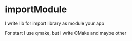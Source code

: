 # importModule
I write lib for import library as module your app

For start I use qmake, but i write CMake and maybe other
